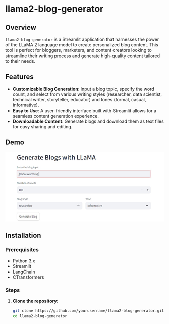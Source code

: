 # llama2-blog-generator


## Overview

`llama2-blog-generator` is a Streamlit application that harnesses the power of the LLaMA 2 language model to create personalized blog content. This tool is perfect for bloggers, marketers, and content creators looking to streamline their writing process and generate high-quality content tailored to their needs.

## Features

- **Customizable Blog Generation**: Input a blog topic, specify the word count, and select from various writing styles (researcher, data scientist, technical writer, storyteller, educator) and tones (formal, casual, informative).
- **Easy to Use**: A user-friendly interface built with Streamlit allows for a seamless content generation experience.
- **Downloadable Content**: Generate blogs and download them as text files for easy sharing and editing.

## Demo

![Screenshot of the App](https://github.com/ayush8802/llama2-blog-generator/blob/main/img_1)  <!-- Replace with actual screenshot URL -->

## Installation

### Prerequisites

- Python 3.x
- Streamlit
- LangChain
- CTransformers

### Steps

1. **Clone the repository:**
   ```bash
   git clone https://github.com/yourusername/llama2-blog-generator.git
   cd llama2-blog-generator
